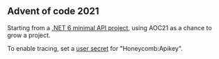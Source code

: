 ## Advent of code 2021

Starting from a [.NET 6 minimal API project](https://docs.microsoft.com/en-us/aspnet/core/tutorials/min-web-api?view=aspnetcore-6.0&tabs=visual-studio-code), using AOC21 as a chance to grow a project.

To enable tracing, set a [user secret](https://docs.microsoft.com/en-us/aspnet/core/security/app-secrets?view=aspnetcore-6.0&tabs=windows#set-a-secret) for "Honeycomb:Apikey".